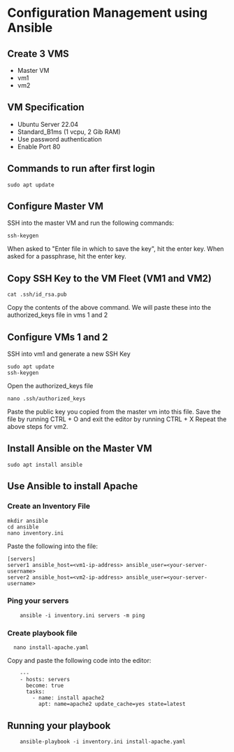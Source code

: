 # Configuration Management using Ansible

## Create 3 VMS
- Master VM
- vm1
- vm2

## VM Specification
- Ubuntu Server 22.04
- Standard_B1ms (1 vcpu, 2 Gib RAM)
- Use password authentication
- Enable Port 80

## Commands to run after first login

    sudo apt update
  
## Configure Master VM
SSH into the master VM and run the following commands:

    ssh-keygen

When asked to "Enter file in which to save the key", hit the enter key.
When asked for a passphrase, hit the enter key.

## Copy SSH Key to the VM Fleet (VM1 and VM2)

    cat .ssh/id_rsa.pub

Copy the contents of the above command. We will paste these into the authorized_keys file in vms 1 and 2

## Configure VMs 1 and 2
SSH into vm1 and generate a new SSH Key

    sudo apt update
    ssh-keygen

Open the authorized_keys file

    nano .ssh/authorized_keys

Paste the public key you copied from the master vm into this file.
Save the file by running CTRL + O and exit the editor by running CTRL + X
Repeat the above steps for vm2.

## Install Ansible on the Master VM

    sudo apt install ansible


## Use Ansible to install Apache

### Create an Inventory File

    mkdir ansible
    cd ansible
    nano inventory.ini

Paste the following into the file:

    [servers]
    server1 ansible_host=<vm1-ip-address> ansible_user=<your-server-username>
    server2 ansible_host=<vm2-ip-address> ansible_user=<your-server-username>
  
### Ping your servers

        ansible -i inventory.ini servers -m ping

### Create playbook file

      nano install-apache.yaml

Copy and paste the following code into the editor:

        ---
        - hosts: servers
          become: true
          tasks:
            - name: install apache2
              apt: name=apache2 update_cache=yes state=latest

## Running your playbook

        ansible-playbook -i inventory.ini install-apache.yaml
